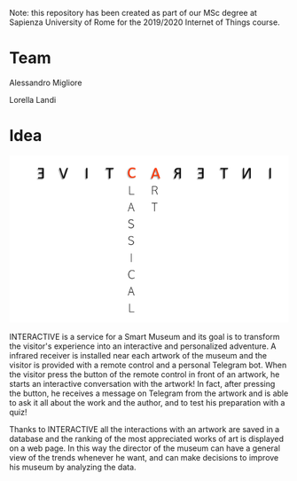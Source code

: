 Note: this repository has been created as part of our MSc degree at Sapienza University of Rome for the 2019/2020 Internet of Things course.
# Team
Alessandro Migliore

Lorella Landi

# Idea
![logo](/images/interACtive.png)

INTERACTIVE is a service for a Smart Museum and its goal is to transform the visitor's experience into an interactive and personalized adventure.
A infrared receiver is installed near each artwork of the museum and the visitor is provided with a remote control and a personal Telegram bot. 
When the visitor press the button of the remote control in front of an artwork, he starts an interactive conversation with the artwork! 
In fact, after pressing the button, he receives a message on Telegram from the artwork and is able to ask it all about the work and the author, and to test his preparation with a quiz!

Thanks to INTERACTIVE all the interactions with an artwork are saved in a database and the ranking of the most appreciated works of art is displayed on a web page.
In this way the director of the museum can have a general view of the trends whenever he want, and can make decisions to improve his museum by analyzing the data.
